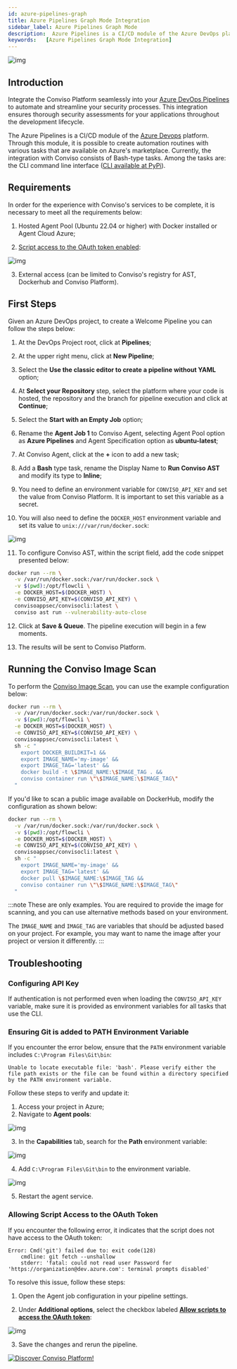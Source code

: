 ```yaml
---
id: azure-pipelines-graph
title: Azure Pipelines Graph Mode Integration
sidebar_label: Azure Pipelines Graph Mode
description:  Azure Pipelines is a CI/CD module of the Azure DevOps platform; learn how to integrate tasks with the Conviso Platform.
keywords:   [Azure Pipelines Graph Mode Integration]
---
```


<div style={{textAlign: 'center'}}>

![img](../../static/img/azure-pipelines.png)

</div>

## Introduction

Integrate the Conviso Platform seamlessly into your [Azure DevOps Pipelines](https://dev.azure.com/) to automate and streamline your security processes. This integration ensures thorough security assessments for your applications throughout the development lifecycle.

The Azure Pipelines is a CI/CD module of the [Azure Devops](https://aex.dev.azure.com/) platform. Through this module, it is possible to create automation routines with various tasks that are available on Azure's marketplace. Currently, the integration with Conviso consists of Bash-type tasks. Among the tasks are: the CLI command line interface ([CLI available at PyPi](https://pypi.org/project/conviso-cli/)).

## Requirements

In order for the experience with Conviso's services to be complete, it is necessary to meet all the requirements below:

1. Hosted Agent Pool (Ubuntu 22.04 or higher) with Docker installed or Agent Cloud Azure;

2. [Script access to the OAuth token enabled](https://learn.microsoft.com/en-us/azure/devops/pipelines/release/options?view=azure-devops#allow-scripts-to-access-the-oauth-token):

<div style={{textAlign: 'center'}}>

![img](../../static/img/azure-pipelines-graph-mode4.png)

</div>

3. External access (can be limited to Conviso's registry for AST, Dockerhub and Conviso Platform).

## First Steps

Given an Azure DevOps project, to create a Welcome Pipeline you can follow the steps below:

1. At the DevOps Project root, click at **Pipelines**;

2. At the upper right menu, click at **New Pipeline**;

3. Select the **Use the classic editor to create a pipeline without YAML** option;

4. At **Select your Repository** step, select the platform where your code is hosted, the repository and the branch for pipeline execution and click at **Continue**;

5. Select the **Start with an Empty Job** option;

6. Rename the **Agent Job 1** to Conviso Agent, selecting Agent Pool option as **Azure Pipelines** and Agent Specification option as **ubuntu-latest**;

7. At Conviso Agent, click at the **+** icon to add a new task;

8. Add a **Bash** type task, rename the Display Name to **Run Conviso AST** and modify its type to **Inline**;

9. You need to define an environment variable for `CONVISO_API_KEY` and set the value from Conviso Platform. It is important to set this variable as a secret.

10. You will also need to define the `DOCKER_HOST` environment variable and set its value to `unix:///var/run/docker.sock`:

<div style={{textAlign: 'center'}}>

![img](../../static/img/azure-pipelines-graph-mode5.png)

</div>

11.  To configure Conviso AST, within the script field, add the code snippet presented below:

```bash
docker run --rm \
  -v /var/run/docker.sock:/var/run/docker.sock \
  -v $(pwd):/opt/flowcli \
  -e DOCKER_HOST=$(DOCKER_HOST) \
  -e CONVISO_API_KEY=$(CONVISO_API_KEY) \
  convisoappsec/convisocli:latest \
  conviso ast run --vulnerability-auto-close
```

12. Click at **Save & Queue**. The pipeline execution will begin in a few moments.

13. The results will be sent to Conviso Platform.

## Running the Conviso Image Scan

To perform the [Conviso Image Scan](../security-scans/conviso-containers/conviso-containers.md), you can use the example configuration below:

```bash
docker run --rm \
  -v /var/run/docker.sock:/var/run/docker.sock \
  -v $(pwd):/opt/flowcli \
  -e DOCKER_HOST=$(DOCKER_HOST) \
  -e CONVISO_API_KEY=$(CONVISO_API_KEY) \
  convisoappsec/convisocli:latest \
  sh -c "
    export DOCKER_BUILDKIT=1 &&
    export IMAGE_NAME='my-image' &&
    export IMAGE_TAG='latest' &&
    docker build -t \$IMAGE_NAME:\$IMAGE_TAG . &&
    conviso container run \"\$IMAGE_NAME:\$IMAGE_TAG\"
  "
```

If you'd like to scan a public image available on DockerHub, modify the configuration as shown below:

```bash
docker run --rm \
  -v /var/run/docker.sock:/var/run/docker.sock \
  -v $(pwd):/opt/flowcli \
  -e DOCKER_HOST=$(DOCKER_HOST) \
  -e CONVISO_API_KEY=$(CONVISO_API_KEY) \
  convisoappsec/convisocli:latest \
  sh -c "
    export IMAGE_NAME='my-image' &&
    export IMAGE_TAG='latest' &&
    docker pull \$IMAGE_NAME:\$IMAGE_TAG &&
    conviso container run \"\$IMAGE_NAME:\$IMAGE_TAG\"
  "
```

:::note
These are only examples. You are required to provide the image for scanning, and you can use alternative methods based on your environment.

The `IMAGE_NAME` and `IMAGE_TAG` are variables that should be adjusted based on your project. For example, you may want to name the image after your project or version it differently.
:::

## Troubleshooting

### Configuring API Key

If authentication is not performed even when loading the ```CONVISO_API_KEY``` variable, make sure it is provided as environment variables for all tasks that use the CLI.

### Ensuring Git is added to PATH Environment Variable

If you encounter the error below, ensure that the `PATH` environment variable includes `C:\Program Files\Git\bin`:

```
Unable to locate executable file: 'bash'. Please verify either the file path exists or the file can be found within a directory specified by the PATH environment variable.
```

Follow these steps to verify and update it:

1. Access your project in Azure;
2. Navigate to **Agent pools**:

<div style={{textAlign: 'center'}}>

![img](../../static/img/azure-pipelines-graph-mode1.png)

</div>

3. In the **Capabilities** tab, search for the **Path** environment variable:

<div style={{textAlign: 'center'}}>

![img](../../static/img/azure-pipelines-graph-mode2.png)

</div>

4. Add `C:\Program Files\Git\bin` to the environment variable.

<div style={{textAlign: 'center'}}>

![img](../../static/img/azure-pipelines-graph-mode3.png)

</div>

5. Restart the agent service.

### Allowing Script Access to the OAuth Token

If you encounter the following error, it indicates that the script does not have access to the OAuth token:

```
Error: Cmd('git') failed due to: exit code(128)
    cmdline: git fetch --unshallow
    stderr: 'fatal: could not read user Password for 'https://organization@dev.azure.com': terminal prompts disabled' 
```

To resolve this issue, follow these steps:

1. Open the Agent job configuration in your pipeline settings.

2. Under **Additional options**, select the checkbox labeled [**Allow scripts to access the OAuth token**](https://learn.microsoft.com/en-us/azure/devops/pipelines/release/options?view=azure-devops#allow-scripts-to-access-the-oauth-token):

<div style={{textAlign: 'center'}}>

![img](../../static/img/azure-pipelines-graph-mode4.png)

</div>

3. Save the changes and rerun the pipeline.

[![Discover Conviso Platform!](https://no-cache.hubspot.com/cta/default/5613826/interactive-125788977029.png)](https://cta-service-cms2.hubspot.com/web-interactives/public/v1/track/redirect?encryptedPayload=AVxigLKtcWzoFbzpyImNNQsXC9S54LjJuklwM39zNd7hvSoR%2FVTX%2FXjNdqdcIIDaZwGiNwYii5hXwRR06puch8xINMyL3EXxTMuSG8Le9if9juV3u%2F%2BX%2FCKsCZN1tLpW39gGnNpiLedq%2BrrfmYxgh8G%2BTcRBEWaKasQ%3D&webInteractiveContentId=125788977029&portalId=5613826)